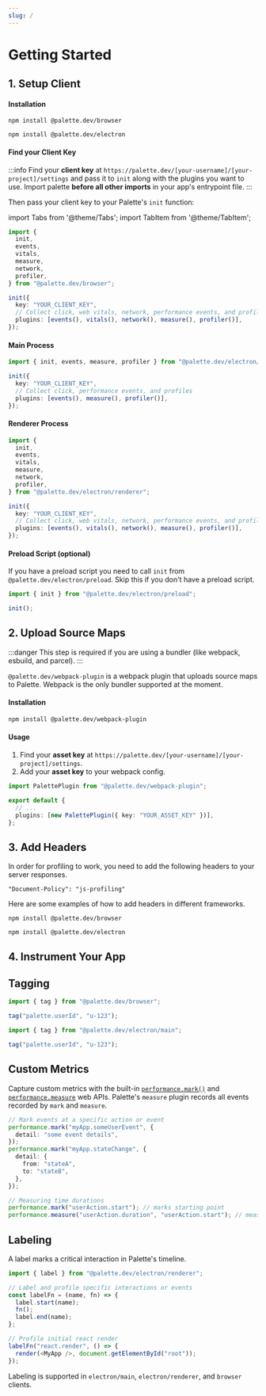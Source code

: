 ```yaml
---
slug: /
---
```


# Getting Started

## 1. Setup Client

#### Installation

<Tabs>
<TabItem value="browser" label="Browser">

```npm2yarn
npm install @palette.dev/browser
```

</TabItem>
<TabItem value="electron" label="Electron">

```npm2yarn
npm install @palette.dev/electron
```

</TabItem>
</Tabs>

#### Find your Client Key

:::info
Find your **client key** at `https://palette.dev/[your-username]/[your-project]/settings` and pass it to `init` along with the plugins you want to use. Import palette **before all other imports** in your app's entrypoint file.
:::

Then pass your client key to your Palette's `init` function:

import Tabs from '@theme/Tabs';
import TabItem from '@theme/TabItem';

<Tabs>
<TabItem value="browser" label="Browser">

```ts title="index.js"
import {
  init,
  events,
  vitals,
  measure,
  network,
  profiler,
} from "@palette.dev/browser";

init({
  key: "YOUR_CLIENT_KEY",
  // Collect click, web vitals, network, performance events, and profiles
  plugins: [events(), vitals(), network(), measure(), profiler()],
});
```

</TabItem>

<TabItem value="electron" label="Electron">

#### Main Process

```ts title="main.js"
import { init, events, measure, profiler } from "@palette.dev/electron/main";

init({
  key: "YOUR_CLIENT_KEY",
  // Collect click, performance events, and profiles
  plugins: [events(), measure(), profiler()],
});
```

#### Renderer Process

```ts title="renderer.js"
import {
  init,
  events,
  vitals,
  measure,
  network,
  profiler,
} from "@palette.dev/electron/renderer";

init({
  key: "YOUR_CLIENT_KEY",
  // Collect click, web vitals, network, performance events, and profiles
  plugins: [events(), vitals(), network(), measure(), profiler()],
});
```

#### Preload Script (optional)

If you have a preload script you need to call `init` from `@palette.dev/electron/preload`. Skip this if you don't have a preload script.

```ts title="preload.js"
import { init } from "@palette.dev/electron/preload";

init();
```

</TabItem>
</Tabs>

## 2. Upload Source Maps

:::danger
This step is required if you are using a bundler (like webpack, esbuild, and parcel).
:::

`@palette.dev/webpack-plugin` is a webpack plugin that uploads source maps to Palette. Webpack is the only bundler supported at the moment.

#### Installation

```bash
npm install @palette.dev/webpack-plugin
```

#### Usage

1. Find your **asset key** at `https://palette.dev/[your-username]/[your-project]/settings`.
2. Add your **asset key** to your webpack config.

```ts title="webpack.config.js"
import PalettePlugin from "@palette.dev/webpack-plugin";

export default {
  // ...
  plugins: [new PalettePlugin({ key: "YOUR_ASSET_KEY" })],
};
```

## 3. Add Headers

In order for profiling to work, you need to add the following headers to your server responses.

```
"Document-Policy": "js-profiling"
```

Here are some examples of how to add headers in different frameworks.

<Tabs>
<TabItem value="browser" label="Browser">

```npm2yarn
npm install @palette.dev/browser
```

</TabItem>

<TabItem value="electron" label="Electron">

```npm2yarn
npm install @palette.dev/electron
```

</TabItem>
</Tabs>

## 4. Instrument Your App

## Tagging

<Tabs>
<TabItem value="browser" label="Browser">

```ts
import { tag } from "@palette.dev/browser";

tag("palette.userId", "u-123");
```

</TabItem>

<TabItem value="electron" label="Electron">

```ts
import { tag } from "@palette.dev/electron/main";

tag("palette.userId", "u-123");
```

</TabItem>
</Tabs>

## Custom Metrics

Capture custom metrics with the built-in [`performance.mark()`](https://developer.mozilla.org/en-US/docs/Web/API/Performance/mark) and [`performance.measure`](https://developer.mozilla.org/en-US/docs/Web/API/Performance/measure) web APIs. Palette's `measure` plugin records all events recorded by `mark` and `measure`.

```ts
// Mark events at a specific action or event
performance.mark("myApp.someUserEvent", {
  detail: "some event details",
});
performance.mark("myApp.stateChange", {
  detail: {
    from: "stateA",
    to: "stateB",
  },
});

// Measuring time durations
performance.mark("userAction.start"); // marks starting point
performance.measure("userAction.duration", "userAction.start"); // measures from starting point
```

## Labeling

A label marks a critical interaction in Palette's timeline.

```ts
import { label } from "@palette.dev/electron/renderer";

// Label and profile specific interactions or events
const labelFn = (name, fn) => {
  label.start(name);
  fn();
  label.end(name);
};

// Profile initial react render
labelFn("react.render", () => {
  render(<MyApp />, document.getElementById("root"));
});
```

Labeling is supported in `electron/main`, `electron/renderer`, and `browser` clients.
